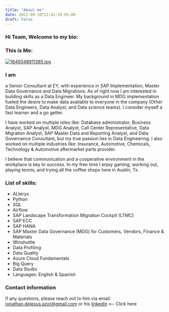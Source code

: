```yaml
---
title: "About me"
date: 2022-09-10T12:41:19-05:00
draft: False
---
```


### Hi Team, Welcome to my bio:

### This is Me:
[![1649348911385.jpg](https://i.postimg.cc/3wpywcxF/1649348911385.jpg)](https://postimg.cc/p9WVGk8m)

### I am 
a Senior Consultant at EY, with experience in SAP Implementation, Master Data Governance and Data Migrations. As of right now I am interested in building skills as a Data Engineer. My background in MDG implementation fueled the desire to make data available to everyone in the company (Other Data Engineers, Data Analyst, and Data science teams). I consider myself a fast learner and a go getter.

I have worked on multiple roles like: Database administrator, Business Analyst, SAP Analyst, MDG Analyst, Call Center Representative, Data Migration Analyst, SAP Master Data and Reporting Analyst, and Data Governance Consultant, but my true passion lies in Data Engineering. I also worked on multiple industries like: Insurance, Automotive, Chemicals, Technology & Automotive aftermarket parts provider.

I believe that communication and a cooperative environment in the workplace is key to success. In my free time I enjoy gaming, working out, playing tennis, and trying all the coffee shops here in Austin, Tx.
    
### List of skills:
- ALteryx 
- Python
- SQL
- Airflow
- SAP Landscape Transformation Migration Cockpit (LTMC)  
- SAP ECC
- SAP HANA
- SAP Master Data Governance (MDG) for Customers, Vendors, Finance & Materials
- Winshuttle
- Data Profiling
- Data Quality
- Azure Cloud Fundamentals
- Big Query
- Data Studio
- Languages: English & Spanish


### Contact information
If any questions, please reach out to him via email: jonathan.dejesus.azor@gmail.com or his [linkedin](https://www.linkedin.com/in/jonathandejesusazor/) <-- Click here

